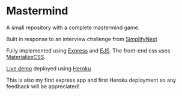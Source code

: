 # Mastermind

A small repository with a complete mastermind game.

Built in response to an interview challenge from [SimplifyNext](https://www.simplifynext.com)

Fully implemented using [Express](https://expressjs.com) and [EJS](https://ejs.co).
The front-end css uses [MaterializeCSS](https://materializecss.com).

[Live demo](https://mastermind-dev.herokuapp.com) deployed using [Heroku](https://www.heroku.com)

This is also my first express app and first Heroku deployment so any feedback will be appreciated!

